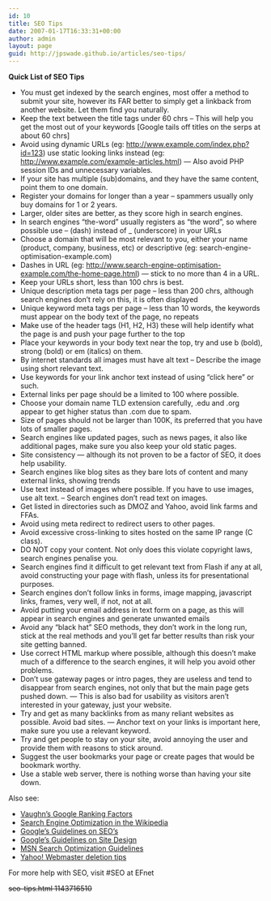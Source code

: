 ```yaml
---
id: 10
title: SEO Tips
date: 2007-01-17T16:33:31+00:00
author: admin
layout: page
guid: http://jpswade.github.io/articles/seo-tips/
---
```

<p class="lead">
  <strong>Quick List of SEO Tips</strong>
</p>

  * You must get indexed by the search engines, most offer a method to submit your site, however its FAR better to simply get a linkback from another website. Let them find you naturally.
  * Keep the text between the title tags under 60 chrs &#8211; This will help you get the most out of your keywords [Google tails off titles on the serps at about 60 chrs]
  * Avoid using dynamic URLs (eg: http://www.example.com/index.php?id=123) use static looking links instead (eg: http://www.example.com/example-articles.html) &#8212; Also avoid PHP session IDs and unnecessary variables.
  * If your site has multiple (sub)domains, and they have the same content, point them to one domain.
  * Register your domains for longer than a year &#8211; spammers usually only buy domains for 1 or 2 years.
  * Larger, older sites are better, as they score high in search engines.
  * In search engines &#8220;the-word&#8221; usually registers as &#8220;the word&#8221;, so where possible use &#8211; (dash) instead of _ (underscore) in your URLs
  * Choose a domain that will be most relevant to you, either your name (product, company, business, etc) or descriptive (eg: search-engine-optimisation-example.com)
  * Dashes in URL (eg: http://www.search-engine-optimisation-example.com/the-home-page.html) &#8212; stick to no more than 4 in a URL.
  * Keep your URLs short, less than 100 chrs is best.
  * Unique description meta tags per page &#8211; less than 200 chrs, although search engines don&#8217;t rely on this, it is often displayed
  * Unique keyword meta tags per page &#8211; less than 10 words, the keywords must appear on the body text of the page, no repeats
  * Make use of the header tags (H1, H2, H3) these will help identify what the page is and push your page further to the top
  * Place your keywords in your body text near the top, try and use b (bold), strong (bold) or em (italics) on them.
  * By internet standards all images must have alt text &#8211; Describe the image using short relevant text.
  * Use keywords for your link anchor text instead of using &#8220;click here&#8221; or such.
  * External links per page should be a limited to 100 where possible.
  * Choose your domain name TLD extension carefully, .edu and .org appear to get higher status than .com due to spam.
  * Size of pages should not be larger than 100K, its preferred that you have lots of smaller pages.
  * Search engines like updated pages, such as news pages, it also like additional pages, make sure you also keep your old static pages.
  * Site consistency &#8212; although its not proven to be a factor of SEO, it does help usability.
  * Search engines like blog sites as they bare lots of content and many external links, showing trends
  * Use text instead of images where possible. If you have to use images, use alt text. &#8211; Search engines don&#8217;t read text on images.
  * Get listed in directories such as DMOZ and Yahoo, avoid link farms and FFAs.
  * Avoid using meta redirect to redirect users to other pages.
  * Avoid excessive cross-linking to sites hosted on the same IP range (C class).
  * DO NOT copy your content. Not only does this violate copyright laws, search engines penalise you.
  * Search engines find it difficult to get relevant text from Flash if any at all, avoid constructing your page with flash, unless its for presentational purposes.
  * Search engines don&#8217;t follow links in forms, image mapping, javascript links, frames, very well, if not, not at all.
  * Avoid putting your email address in text form on a page, as this will appear in search engines and generate unwanted emails
  * Avoid any &#8220;black hat&#8221; SEO methods, they don&#8217;t work in the long run, stick at the real methods and you&#8217;ll get far better results than risk your site getting banned.
  * Use correct HTML markup where possible, although this doesn&#8217;t make much of a difference to the search engines, it will help you avoid other problems.
  * Don&#8217;t use gateway pages or intro pages, they are useless and tend to disappear from search engines, not only that but the main page gets pushed down. &#8212; This is also bad for usability as visitors aren&#8217;t interested in your gateway, just your website.
  * Try and get as many backlinks from as many reliant websites as possible. Avoid bad sites. &#8212; Anchor text on your links is important here, make sure you use a relevant keyword.
  * Try and get people to stay on your site, avoid annoying the user and provide them with reasons to stick around.
  * Suggest the user bookmarks your page or create pages that would be bookmark worthy.
  * Use a stable web server, there is nothing worse than having your site down.

Also see:

  * [Vaughn&#8217;s Google Ranking Factors](http://www.vaughns-1-pagers.com/internet/google-ranking-factors.htm)
  * [Search Engine Optimization in the Wikipedia](http://en.wikipedia.org/wiki/Search_engine_optimization#Organic_search_engines)
  * [Google&#8217;s Guidelines on SEO&#8217;s](http://www.google.com/webmasters/seo.html)
  * [Google&#8217;s Guidelines on Site Design](http://www.google.com/webmasters/guidelines.html)
  * [MSN Search Optimization Guidelines](http://web.archive.org/web/20071109045935/http://search.msn.com:80/docs/siteowner.aspx?t=SEARCH_WEBMASTER_REF_GuidelinesforOptimizingSite.htm)
  * [Yahoo! Webmaster deletion tips](http://help.yahoo.com/help/us/ysearch/deletions/deletions-05.html)

For more help with SEO, visit #SEO at EFnet

<strike>seo-tips.html 1143716510
  
</strike>